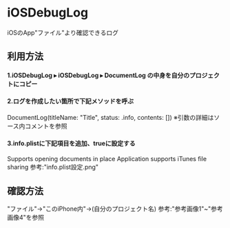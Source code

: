 # iOSDebugLog
iOSのApp"ファイル"より確認できるログ

## 利用方法
#### 1.iOSDebugLog⁩ ▸ ⁨iOSDebugLog⁩ ▸ ⁨DocumentLog の中身を自分のプロジェクトにコピー

#### 2.ログを作成したい箇所で下記メソッドを呼ぶ
DocumentLog(titleName: "Title", status: .info, contents: [])
※引数の詳細はソース内コメントを参照

#### 3.info.plistに下記項目を追加、trueに設定する
Supports opening documents in place
Application supports iTunes file sharing
参考:"info.plist設定.png"

## 確認方法
"ファイル"→"このiPhone内"→(自分のプロジェクト名)
参考:"参考画像1"~"参考画像4"を参照
